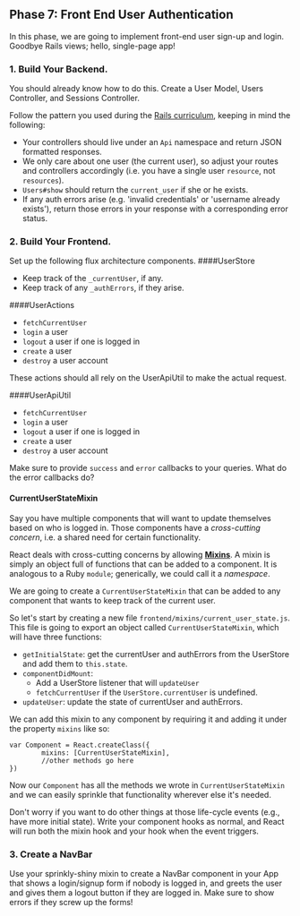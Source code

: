 ## Phase 7: Front End User Authentication
In this phase, we are going to implement front-end user sign-up and login. Goodbye Rails views; hello, single-page app!

### 1. Build Your Backend.

You should already know how to do this. Create a User Model, Users Controller, and Sessions Controller.

Follow the pattern you used during the [Rails curriculum](#), keeping in mind the following: 
  * Your controllers should live under an `Api` namespace and return JSON formatted responses.
  * We only care about one user (the current user), so adjust your routes and controllers accordingly (i.e. you have a single user `resource`, not `resources`).
  * `Users#show` should return the `current_user` if she or he exists.
  * If any auth errors arise (e.g. 'invalid credentials' or 'username already exists'), return those errors in your response with a corresponding error status. 

### 2. Build Your Frontend.
Set up the following flux architecture components.
####UserStore
  * Keep track of the `_currentUser`, if any. 
  * Keep track of any `_authErrors`, if they arise.

####UserActions 
  * `fetchCurrentUser`
  * `login` a user
  * `logout` a user if one is logged in
  * `create` a user
  * `destroy` a user account

These actions should all rely on the UserApiUtil to make the actual request.

####UserApiUtil
  * `fetchCurrentUser`
  * `login` a user
  * `logout` a user if one is logged in
  * `create` a user
  * `destroy` a user account

Make sure to provide `success` and `error` callbacks to your queries. What do the error callbacks do?

#### CurrentUserStateMixin
Say you have multiple components that will want to update themselves based on who is logged in. Those components have a *cross-cutting concern*, i.e. a shared need for certain functionality. 

React deals with cross-cutting concerns by allowing [**Mixins**](https://facebook.github.io/react/docs/reusable-components.html#mixins). A mixin is simply an object full of functions that can be added to a component. It is analogous to a Ruby `module`; generically, we could call it a *namespace*. 

We are going to create a `CurrentUserStateMixin` that can be added to any component that wants to keep track of the current user.

So let's start by creating a new file `frontend/mixins/current_user_state.js`. This file is going to export an object called `CurrentUserStateMixin`, which will have three functions:
  * `getInitialState`: get the currentUser and authErrors from the UserStore and add them to `this.state`.
  * `componentDidMount`: 
    * Add a UserStore listener that will `updateUser`
    * `fetchCurrentUser` if the `UserStore.currentUser` is undefined.
  * `updateUser`: update the state of currentUser and authErrors.

We can add this mixin to any component by requiring it and adding it under the property `mixins` like so: 

```
var Component = React.createClass({
		mixins: [CurrentUserStateMixin],
		//other methods go here
})
```

Now our `Component` has all the methods we wrote in `CurrentUserStateMixin` and we can easily sprinkle that functionality wherever else it's needed.

Don't worry if you want to do other things at those life-cycle events (e.g., have more initial state). Write your component hooks as normal, and React will run both the mixin hook and your hook when the event triggers.

### 3. Create a NavBar
Use your sprinkly-shiny mixin to create a NavBar component in your App that shows a login/signup form if nobody is logged in, and greets the user and gives them a logout button if they are logged in. Make sure to show errors if they screw up the forms!
